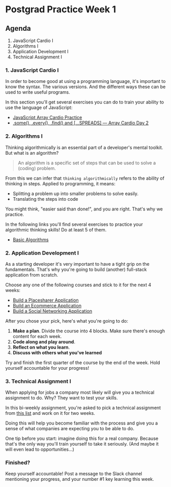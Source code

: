 # Postgrad Practice Week 1

## Agenda

1. JavaScript Cardio I
2. Algorithms I
3. Application Development I
4. Technical Assignment I

### 1. JavaScript Cardio I

In order to become good at using a programming language, it's important to know the syntax. The various versions. And the different ways these can be used to write useful programs.

In this section you'll get several exercises you can do to train your ability to use the language of JavaScript:

- [JavaScript Array Cardio Practice](https://www.youtube.com/watch?v=HB1ZC7czKRs)
- [.some(), .every(), .find() and [...SPREADS] — Array Cardio Day 2](https://www.youtube.com/watch?v=QNmRfyNg1lw)

### 2. Algorithms I

Thinking algorithmically is an essential part of a developer's mental toolkit. But what is an algorithm?

> An algorithm is a specific set of steps that can be used to solve a (coding) problem.

From this we can infer that `thinking algorithmically` refers to the ability of thinking in steps. Applied to programming, it means:

- Splitting a problem up into smaller problems to solve easily.
- Translating the steps into code

You might think, "easier said than done!", and you are right. That's why we practice.

In the following links you'll find several exercises to practice your algorithmic thinking skills! Do at least 5 of them.

- [Basic Algorithms](https://www.freecodecamp.org/learn/javascript-algorithms-and-data-structures/basic-algorithm-scripting/)

### 2. Application Development I

As a starting developer it's very important to have a tight grip on the fundamentals. That's why you're going to build (another) full-stack application from scratch.

Choose any one of the following courses and stick to it for the next 4 weeks:

- [Build a Placesharer Application](https://www.udemy.com/course/react-nodejs-express-mongodb-the-mern-fullstack-guide/)
- [Build an Ecommerce Application](https://www.udemy.com/course/mern-stack-the-complete-guide/)
- [Build a Social Networking Application](https://www.udemy.com/course/mern-stack-front-to-back/)

After you chose your pick, here's what you're going to do:

1. **Make a plan**. Divide the course into 4 blocks. Make sure there's enough content for each week.
2. **Code along and play around**.
3. **Reflect on what you learn**.
4. **Discuss with others what you've learned**

Try and finish the first quarter of the course by the end of the week. Hold yourself accountable for your progress!

### 3. Technical Assignment I

When applying for jobs a company most likely will give you a technical assignment to do. Why? They want to test your skills.

In this bi-weekly assignment, you're asked to pick a technical assignment from [this list](./../technical-assignments/README.md) and work on it for two weeks.

Doing this will help you become familiar with the process and give you a sense of what companies are expecting you to be able to do.

One tip before you start: imagine doing this for a real company. Because that's the only way you'll train yourself to take it seriously. (And maybe it will even lead to opportunities...)

### Finished?

Keep yourself accountable! Post a message to the Slack channel mentioning your progress, and your number #1 key learning this week.
